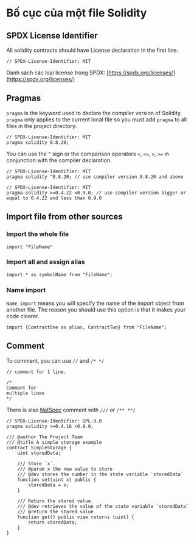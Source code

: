 # Bố cục của một file Solidity

## SPDX License Identifier
All solidity contracts should have License declaration in the first line.

```solidity
// SPDX-License-Identifier: MIT
```
Danh sách các loại license trong SPDX: [https://spdx.org/licenses/](https://spdx.org/licenses/)

## Pragmas
`pragma` is the keyword used to declare the compiler version of Solidity. `pragma` only applies to the current local file so you must add `pragma` to all files in the project directory.

```solidity
// SPDX-License-Identifier: MIT
pragma solidity 0.8.20;
```

You can use the `^` sign or the comparison operators `<`, `<=`, `>`, `>=` in conjunction with the compiler declaration.

```solidity
// SPDX-License-Identifier: MIT
pragma solidity ^0.8.20; // use compiler version 0.8.20 and above
```

```solidity
// SPDX-License-Identifier: MIT
pragma solidity >=0.4.22 <0.9.0; // use compiler version bigger or equal to 0.4.22 and less than 0.9.0
```

## Import file from other sources

### Import the whole file

```solidity
import "FileName"
```
### Import all and assign alias
```solidity
import * as symbolName from "FileName";
```

### Name import
`Name import` means you will specify the name of the import object from another file. The reason you should use this option is that it makes your code clearer.

```solidity
import {ContractOne as alias, ContractTwo} from "FileName";
```


## Comment

To comment, you can use `//` and `/* */`
```solidity
// comment for 1 line.

/*
Comment for
multiple lines
*/
```

There is also [NatSpec](https://docs.soliditylang.org/en/v0.8.24/natspec-format.html#natspec) comment with `///` or `/** **/`
```solidity
// SPDX-License-Identifier: GPL-3.0
pragma solidity >=0.4.16 <0.9.0;

/// @author The Project Team
/// @title A simple storage example
contract SimpleStorage {
    uint storedData;

    /// Store `x`.
    /// @param x the new value to store
    /// @dev stores the number in the state variable `storedData`
    function set(uint x) public {
        storedData = x;
    }

    /// Return the stored value.
    /// @dev retrieves the value of the state variable `storedData`
    /// @return the stored value
    function get() public view returns (uint) {
        return storedData;
    }
}
```